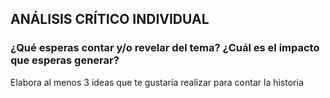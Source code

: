 ## ANÁLISIS CRÍTICO INDIVIDUAL 

### ¿Qué esperas contar y/o revelar del tema? ¿Cuál es el impacto que esperas generar?

Elabora al menos 3 ideas que te gustaría realizar para contar la historia